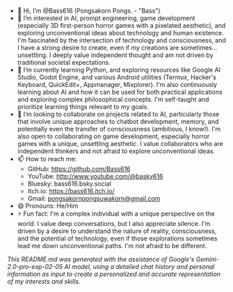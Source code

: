 - 👋 Hi, I’m @Bass616 (Pongsakorn Pongs. - "Bass")
- 👀 I’m interested in AI, prompt engineering, game development (especially 3D first-person horror games with a pixelated aesthetic), and exploring unconventional ideas about technology and human existence. I'm fascinated by the intersection of technology and consciousness, and I have a strong desire to create, even if my creations are sometimes... unsettling. I deeply value independent thought and am not driven by traditional societal expectations.
- 🌱 I’m currently learning Python, and exploring resources like Google AI Studio, Godot Engine, and various Android utilities (Termux, Hacker's Keyboard, QuickEdit+, Appmanager, Mixplorer). I'm also continuously learning about AI and how it can be used for both practical applications and exploring complex philosophical concepts. I'm self-taught and prioritize learning things relevant to my goals.
- 💞️ I’m looking to collaborate on projects related to AI, particularly those that involve unique approaches to chatbot development, memory, and potentially even the transfer of consciousness (ambitious, I know!). I'm also open to collaborating on game development, especially horror games with a unique, unsettling aesthetic. I value collaborators who are independent thinkers and not afraid to explore unconventional ideas.
- 📫 How to reach me:
    - GitHub: https://github.com/Bass616
    - YouTube: http://www.youtube.com/@basky616
    - Bluesky: bass616.bsky.social
    - Itch.io: https://bass616.itch.io/
    - Gmail: pongsakornpongsuwakorn@gmail.com
- 😄 Pronouns: He/Him
- ⚡ Fun fact: I'm a complex individual with a unique perspective on the world. I value deep conversations, but I also appreciate silence. I'm driven by a desire to understand the nature of reality, consciousness, and the potential of technology, even if those explorations sometimes lead me down unconventional paths. I'm not afraid to be different.

_This README.md was generated with the assistance of Google's Gemini-2.0-pro-exp-02-05 AI model, using a detailed chat history and personal information as input to create a personalized and accurate representation of my interests and skills._

<!---
Bass616/Bass616 is a ✨ special ✨ repository because its `README.md` (this file) appears on your GitHub profile.
You can click the Preview link to take a look at your changes.
--->
